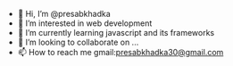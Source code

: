 - 👋 Hi, I’m @presabkhadka
- 👀 I’m interested in web development
- 🌱 I’m currently learning javascript and its frameworks
- 💞️ I’m looking to collaborate on ...
- 📫 How to reach me gmail:presabkhadka30@gmail.com


<!---
presabkhadka/presabkhadka is a ✨ special ✨ repository because its `README.md` (this file) appears on your GitHub profile.
You can click the Preview link to take a look at your changes.
--->

